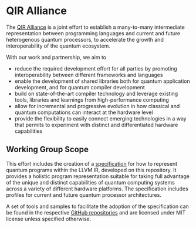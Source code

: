 # QIR Alliance

The [QIR Alliance](https://qir-alliance.org/) is a joint effort to establish a
many-to-many intermediate representation between programming languages and
current and future heterogenous quantum processors, to accelerate the growth and
interoperability of the quantum ecosystem.

With our work and partnership, we aim to

- reduce the required development effort for all parties by promoting
  interoperability between different frameworks and languages
- enable the development of shared libraries both for quantum application
  development, and for quantum compiler development
- build on state-of-the-art compiler technology and leverage existing tools,
  libraries and learnings from high-performance computing
- allow for incremental and progressive evolution in how classical and quantum
  computations can interact at the hardware level
- provide the flexibility to easily connect emerging technologies in a way that
  permits to experiment with distinct and differentiated hardware capabilities

## Working Group Scope

This effort includes the creation of a [specification](specification/) for how
to represent quantum programs within the LLVM IR, developed on this repository.
It provides a holistic program representation suitable for taking full advantage
of the unique and distinct capabilities of quantum computing systems across a
variety of different hardware platforms. The specification includes profiles for
current and future quantum processor architectures.

A set of tools and samples to facilitate the adoption of the specification can
be found in the respective [GitHub
repositories](https://github.com/qir-alliance#contributing) and are licensed
under MIT license unless specified otherwise.
